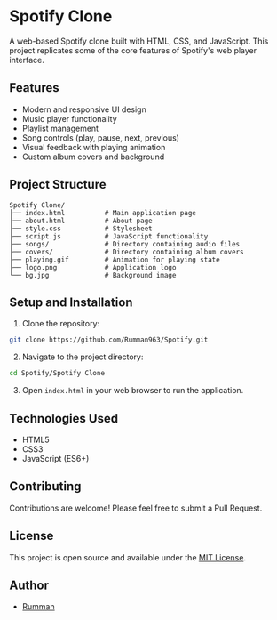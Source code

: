 # Spotify Clone

A web-based Spotify clone built with HTML, CSS, and JavaScript. This project replicates some of the core features of Spotify's web player interface.

## Features

- Modern and responsive UI design
- Music player functionality
- Playlist management
- Song controls (play, pause, next, previous)
- Visual feedback with playing animation
- Custom album covers and background

## Project Structure

```
Spotify Clone/
├── index.html          # Main application page
├── about.html          # About page
├── style.css           # Stylesheet
├── script.js           # JavaScript functionality
├── songs/              # Directory containing audio files
├── covers/             # Directory containing album covers
├── playing.gif         # Animation for playing state
├── logo.png            # Application logo
└── bg.jpg              # Background image
```

## Setup and Installation

1. Clone the repository:
```bash
git clone https://github.com/Rumman963/Spotify.git
```

2. Navigate to the project directory:
```bash
cd Spotify/Spotify Clone
```

3. Open `index.html` in your web browser to run the application.

## Technologies Used

- HTML5
- CSS3
- JavaScript (ES6+)

## Contributing

Contributions are welcome! Please feel free to submit a Pull Request.

## License

This project is open source and available under the [MIT License](LICENSE).

## Author

- [Rumman](https://github.com/Rumman963) 